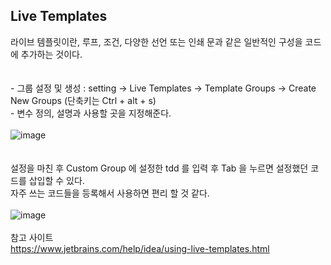 ## Live Templates
라이브 템플릿이란, 루프, 조건, 다양한 선언 또는 인쇄 문과 같은 일반적인 구성을 코드에 추가하는 것이다.<br>
<br>
<br>
-&nbsp;그룹 설정 및 생성 : setting -> Live Templates -> Template Groups -> Create New Groups  (단축키는 Ctrl + alt + s)<br>
-&nbsp;변수 정의, 설명과 사용할 곳을 지정해준다. <br>
<br>
![image](https://user-images.githubusercontent.com/62210870/190429042-568f0254-d13c-492b-bb1f-6e120eae90c5.png)
<br><br><br>
설정을 마친 후 Custom Group 에 설정한 tdd 를 입력 후 Tab 을 누르면 설정했던 코드를 삽입할 수 있다. <br>
자주 쓰는 코드들을 등록해서 사용하면 편리 할 것 같다. <br><br>
![image](https://user-images.githubusercontent.com/62210870/190429588-0236a39d-8478-4918-938a-a1c60863c2dd.png)
<br>
<br>
참고 사이트<br>
https://www.jetbrains.com/help/idea/using-live-templates.html<br>
